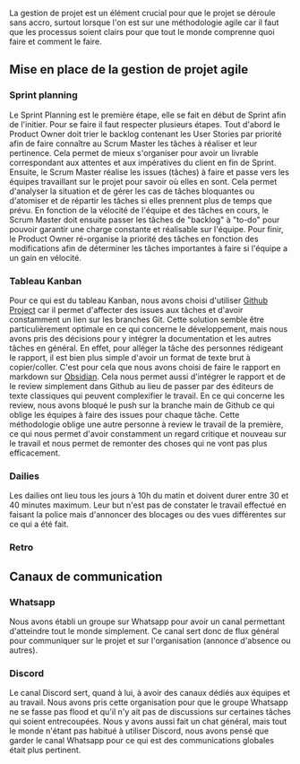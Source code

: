 La gestion de projet est un élément crucial pour que le projet se déroule sans accro, surtout lorsque l'on est sur une méthodologie agile car il faut que les processus soient clairs pour que tout le monde comprenne quoi faire et comment le faire.
## Mise en place de la gestion de projet agile
### Sprint planning
Le Sprint Planning est le première étape, elle se fait en début de Sprint afin de l'initier. Pour se faire il faut respecter plusieurs étapes.
Tout d'abord le Product Owner doit trier le backlog contenant les User Stories par priorité afin de faire connaître au Scrum Master les tâches à réaliser et leur pertinence. Cela permet de mieux s'organiser pour avoir un livrable correspondant aux attentes et aux impératives du client en fin de Sprint.
Ensuite, le Scrum Master réalise les issues (tâches) à faire et passe vers les équipes travaillant sur le projet pour savoir où elles en sont. Cela permet d'analyser la situation et de gérer les cas de tâches bloquantes ou d'atomiser et de répartir les tâches si elles prennent plus de temps que prévu.
En fonction de la vélocité de l'équipe et des tâches en cours, le Scrum Master doit ensuite passer les tâches de "backlog" à "to-do" pour pouvoir garantir une charge constante et réalisable sur l'équipe.
Pour finir, le Product Owner ré-organise la priorité des tâches en fonction des modifications afin de déterminer les tâches importantes à faire si l'équipe a un gain en vélocité.
### Tableau Kanban
Pour ce qui est du tableau Kanban, nous avons choisi d'utiliser [Github Project](https://docs.github.com/fr/issues/planning-and-tracking-with-projects/learning-about-projects/about-projects) car il permet d'affecter des issues aux tâches et d'avoir constamment un lien sur les branches Git. Cette solution semble être particulièrement optimale en ce qui concerne le développement, mais nous avons pris des décisions pour y intégrer la documentation et les autres tâches en général.
En effet, pour alléger la tâche des personnes rédigeant le rapport, il est bien plus simple d'avoir un format de texte brut à copier/coller. C'est pour cela que nous avons choisi de faire le rapport en markdown sur [Obsidian](https://obsidian.md/). Cela nous permet aussi d'intégrer le rapport et de le review simplement dans Github au lieu de passer par des éditeurs de texte classiques qui peuvent complexifier le travail.
En ce qui concerne les review, nous avons bloqué le push sur la branche main de Github ce qui oblige les équipes à faire des issues pour chaque tâche. Cette méthodologie oblige une autre personne à review le travail de la première, ce qui nous permet d'avoir constamment un regard critique et nouveau sur le travail et nous permet de remonter des choses qui ne vont pas plus efficacement.
### Dailies
Les dailies ont lieu tous les jours à 10h du matin et doivent durer entre 30 et 40 minutes maximum. Leur but n'est pas de constater le travail effectué en faisant la police mais d'annoncer des blocages ou des vues différentes sur ce qui a été fait.
### Retro
## Canaux de communication
### Whatsapp
Nous avons établi un groupe sur Whatsapp pour avoir un canal permettant d'atteindre tout le monde simplement. Ce canal sert donc de flux général pour communiquer sur le projet et sur l'organisation (annonce d'absence ou autres).
### Discord
Le canal Discord sert, quand à lui, à avoir des canaux dédiés aux équipes et au travail. Nous avons pris cette organisation pour que le groupe Whatsapp ne se fasse pas flood et qu'il n'y ait pas de discussions sur certaines tâches qui soient entrecoupées. Nous y avons aussi fait un chat général, mais tout le monde n'étant pas habitué à utiliser Discord, nous avons pensé que garder le canal Whatsapp pour ce qui est des communications globales était plus pertinent.